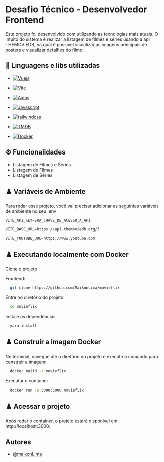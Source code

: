 
# Desafio Técnico - Desenvolvedor Frontend

Este projeto foi desenvolvido com utilizando as tecnologias mais atuais. O intuito do sistema é realizar a listagem de filmes e séries usando a api THEMOVIEDB, na qual é possivel visualizar as imagens principais de posters e visualizar detalhes do filme.

## 📔 Linguagens e libs utilizadas 

- [![Vuejs](https://img.shields.io/badge/Vue.js-35495E?style=for-the-badge&logo=vuedotjs&logoColor=4FC08D)](https://vuejs.org/)

- [![Vite](https://img.shields.io/badge/Vite-646CFF?style=for-the-badge&logo=vitess)](https://vitejs.dev/)

- [![Axios](https://img.shields.io/badge/Axios-5A29E4?style=for-the-badge&logo=axios)](https://axios-http.com/ptbr/docs/intro)

- [![Javascript](https://img.shields.io/badge/javascript-F7DF1E?style=for-the-badge&logo=Javascript&logoColor=%23000000)](https://developer.mozilla.org/pt-BR/docs/Web/JavaScript)

- [![tailwindcss](https://img.shields.io/badge/tailwindcss-06B6D4?style=for-the-badge&logo=tailwindcss&logoColor=%23000000)](https://tailwindui.com/)

- [![TMDB](https://img.shields.io/badge/themoviedatabase-01B4E4?style=for-the-badge&logo=themoviedatabase&logoColor=%23000000)](https://www.themoviedb.org/)

- [![Docker](https://img.shields.io/badge/Docker-2496ED?logo=docker&logoColor=white&style=for-the-badge)](https://www.docker.com/)

## ⚙️ Funcionalidades 

- Listagem de Filmes e Séries
- Listagem de Filmes
- Listagem de Séries

## ♟️ Variáveis de Ambiente 
Para rodar esse projeto, você vai precisar adicionar as seguintes variáveis de ambiente no seu .env

`VITE_API_KEY=SUA_CHAVE_DE_ACESSO_A_API`

`VITE_BASE_URL=https://api.themoviedb.org/3`

`VITE_YOUTUBE_URL=https://www.youtube.com`

## ♟️ Executando localmente com Docker

Clone o projeto

Frontend:

```bash
  git clone https://github.com/MaikonLima/movieflix
```

Entre no diretório do projeto

```bash
  cd movieflix
```

Instale as dependências

```bash
  yarn install
```

## ♟️ Construir a imagem Docker
No terminal, navegue até o diretório do projeto e execute o comando para construir a imagem:

```bash
  docker build -t movieflix .
```

Executar o container
```bash
  docker run -p 3000:3000 movieflix
```

## ♟️ Acessar o projeto
Após rodar o container, o projeto estará disponível em http://localhost:3000.

## Autores

- [@maikonLima](https://www.github.com/maikonLima)







